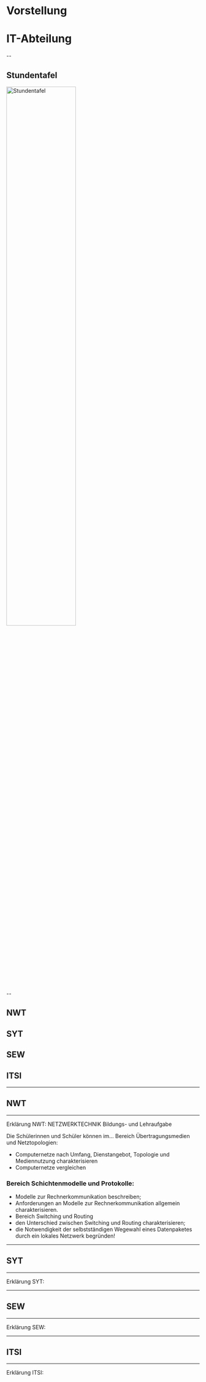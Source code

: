 # Vorstellung
# IT-Abteilung

--

## Stundentafel

<img src="https://user-images.githubusercontent.com/83589796/202418485-1abe0253-15bb-4995-967e-cfc67f5543e4.png" alt="Stundentafel" width="60%"/>

--

## NWT
## SYT
## SEW
## ITSI

---

## NWT

----

Erklärung NWT:
NETZWERKTECHNIK Bildungs- und Lehraufgabe

Die Schülerinnen und Schüler können im…
Bereich Übertragungsmedien und Netztopologien:
- Computernetze nach Umfang, Dienstangebot, Topologie und Mediennutzung charakterisieren
- Computernetze vergleichen
### Bereich Schichtenmodelle und Protokolle:
- Modelle zur Rechnerkommunikation beschreiben;
- Anforderungen an Modelle zur Rechnerkommunikation allgemein charakterisieren.
- Bereich Switching und Routing
- den Unterschied zwischen Switching und Routing charakterisieren;
- die Notwendigkeit der selbstständigen Wegewahl eines Datenpaketes durch ein lokales Netzwerk begründen!


---

## SYT

----

Erklärung SYT:

---

## SEW

----

Erklärung SEW:

---

## ITSI

----

Erklärung ITSI:

